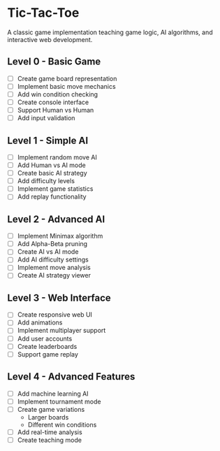 # Tic-Tac-Toe

A classic game implementation teaching game logic, AI algorithms, and interactive web development.

## Level 0 - Basic Game
- [ ] Create game board representation
- [ ] Implement basic move mechanics
- [ ] Add win condition checking
- [ ] Create console interface
- [ ] Support Human vs Human
- [ ] Add input validation

## Level 1 - Simple AI
- [ ] Implement random move AI
- [ ] Add Human vs AI mode
- [ ] Create basic AI strategy
- [ ] Add difficulty levels
- [ ] Implement game statistics
- [ ] Add replay functionality

## Level 2 - Advanced AI
- [ ] Implement Minimax algorithm
- [ ] Add Alpha-Beta pruning
- [ ] Create AI vs AI mode
- [ ] Add AI difficulty settings
- [ ] Implement move analysis
- [ ] Create AI strategy viewer

## Level 3 - Web Interface
- [ ] Create responsive web UI
- [ ] Add animations
- [ ] Implement multiplayer support
- [ ] Add user accounts
- [ ] Create leaderboards
- [ ] Support game replay

## Level 4 - Advanced Features
- [ ] Add machine learning AI
- [ ] Implement tournament mode
- [ ] Create game variations
  - Larger boards
  - Different win conditions
- [ ] Add real-time analysis
- [ ] Create teaching mode